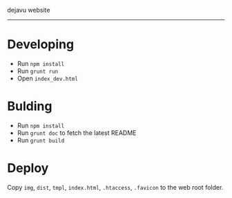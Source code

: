 dejavu website

---

# Developing #
- Run `npm install`
- Run `grunt run`
- Open `index_dev.html`

# Bulding #
- Run `npm install`
- Run `grunt doc` to fetch the latest README
- Run `grunt build`

# Deploy #
Copy `img`, `dist`, `tmpl`, `index.html`, `.htaccess`, `.favicon` to the web root folder.
